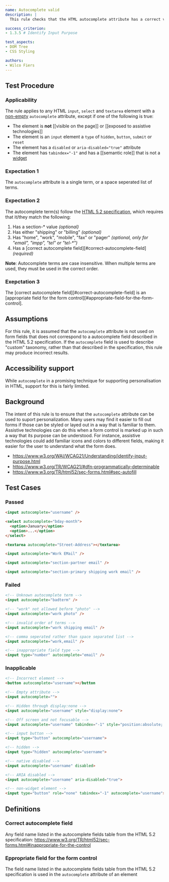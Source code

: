 ```yaml
---
name: Autocomplete valid
description: |
  This rule checks that the HTML autocomplete attribute has a correct value

success_criterion:
- 1.3.5 # Identify Input Purpose

test_aspects:
- DOM Tree
- CSS Styling

authors:
- Wilco Fiers
---
```


## Test Procedure

### Applicability

The rule applies to any HTML `input`, `select` and `textarea` element with a [non-empty]() `autocomplete` attribute, except if one of the following is true:

- The element is **not** [[visible on the page]] or [[exposed to assistive technologies]]
- The element is an `input` element a `type` of `hidden`, `button`, `submit` or `reset`
- The element has a `disabled` or `aria-disabled="true"` attribute
- The element has `tabindex="-1"` and has a [[semantic role]] that is not a [widget](https://www.w3.org/TR/wai-aria-1.1/#widget_roles)

### Expectation 1

The `autocomplete` attribute is a single term, or a space seperated list of terms.

### Expectation 2

The autocomplete term(s) follow the [HTML 5.2 specification](https://www.w3.org/TR/html52/sec-forms.html#autofill-detail-tokens), which requires that it/they match the following:

1. Has a section-* value _(optional)_
2. Has either "shipping" or "billing" _(optional)_
3. Has "home", "work", "mobile", "fax" or "pager" _(optional, only for "email", "impp", "tel" or "tel-*")_
4. Has a [correct autocomplete field][#correct-autocomplete-field] _(required)_

**Note**: Autocomplete terms are case insensitive. When multiple terms are used, they must be used in the correct order.

### Exepctation 3

The [correct autocomplete field][#correct-autocomplete-field] is an [appropriate field for the form control][#appropriate-field-for-the-form-control].

## Assumptions

For this rule, it is assumed that the `autocomplete` attribute is not used on form fields that does not correspond to a autocomplete field described in the HTML 5.2 specification. If the `autocomplete` field is used to describe "custom" taxonomy, rather than that described in the specification, this rule may produce incorrect results.

## Accessibility support

While `autocomplete` in a promising technique for supporting personalisation in HTML, support for this is fairly limited. 

## Background

The intent of this rule is to ensure that the `autocomplete` attribute can be used to suport personalization. Many users may find it easier to fill out forms if those can be styled or layed out in a way that is familiar to them. Assistive technologies can do this when a form control is marked up in such a way that its purpose can be understood. For instance, assistive technologies could add familiar icons and colors to different fields, making it easier for the user to understand what the form does. 

- https://www.w3.org/WAI/WCAG21/Understanding/identify-input-purpose.html
- https://www.w3.org/TR/WCAG21/#dfn-programmatically-determinable
- https://www.w3.org/TR/html52/sec-forms.html#sec-autofill

## Test Cases

### Passed

```html
<input autocomplete="username" />
```

```html
<select autocomplete="bday-month">
  <option>January</option>
  <option>...</option>
</select>
```

```html
<textarea autocomplete="Street-Address"></textarea>
```

```html
<input autocomplete="Work EMail" />
```

```html
<input autocomplete="section-partner email" />
```

```html
<input autocomplete="section-primary shipping work email" />
```

### Failed

```html
<!-- Unknown autocomplete term -->
<input autocomplete="badterm" />
```

```html
<!-- "work" not allowed before "photo" -->
<input autocomplete="work photo" />
```

```html
<!-- invalid order of terms -->
<input autocomplete="work shipping email" />
```

```html
<!-- comma seperated rather than space separated list -->
<input autocomplete="work,email" />
```

```html
<!-- inappropriate field type -->
<input type="number" autocomplete="email" />
```

### Inapplicable

```html
<!-- Incorrect element -->
<button autocomplete="username"></button
```

```html
<!-- Empty attribute -->
<input autocomplete="">
```

```html
<!-- Hidden through display:none -->
<input autocomplete="username" style="display:none">
```

```html
<!-- Off screen and not focusable -->
<input autocomplete="username" tabindex="-1" style="position:absolute; top:-9999em">
```

```html
<!-- input button -->
<input type="button" autocomplete="username">
```

```html
<!-- hidden -->
<input type="hidden" autocomplete="username">
```

```html
<!-- native disabled -->
<input autocomplete="username" disabled>
```

```html
<!-- ARIA disabled -->
<input autocomplete="username" aria-disabled="true">
```

```html
<!-- non-widget element -->
<input type="button" role="none" tabindex="-1" autocomplete="username">
```

## Definitions

### Correct autocomplete field

Any field name listed in the autocomplete fields table from the HTML 5.2 specification:
https://www.w3.org/TR/html52/sec-forms.html#inappropriate-for-the-control

### Eppropriate field for the form control

The field name listed in the autocomplete fields table from the HTML 5.2 specification is used in the `autocomplete` attribute of an element 